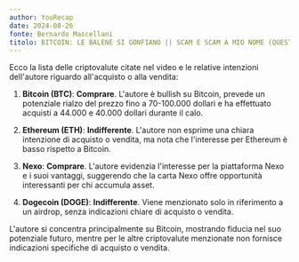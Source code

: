 ```yaml
---
author: YouRecap
date: 2024-08-26
fonte: Bernardo Mascellani
titolo: BITCOIN: LE BALENE SI GONFIANO || SCAM E SCAM A MIO NOME (QUESTO NON LO TOLLERO!)
---
```


Ecco la lista delle criptovalute citate nel video e le relative intenzioni dell'autore riguardo all'acquisto o alla vendita:

1. **Bitcoin (BTC)**: **Comprare**. L'autore è bullish su Bitcoin, prevede un potenziale rialzo del prezzo fino a 70-100.000 dollari e ha effettuato acquisti a 44.000 e 40.000 dollari durante il calo.

2. **Ethereum (ETH)**: **Indifferente**. L'autore non esprime una chiara intenzione di acquisto o vendita, ma nota che l'interesse per Ethereum è basso rispetto a Bitcoin.

3. **Nexo**: **Comprare**. L'autore evidenzia l'interesse per la piattaforma Nexo e i suoi vantaggi, suggerendo che la carta Nexo offre opportunità interessanti per chi accumula asset.

4. **Dogecoin (DOGE)**: **Indifferente**. Viene menzionato solo in riferimento a un airdrop, senza indicazioni chiare di acquisto o vendita.

L'autore si concentra principalmente su Bitcoin, mostrando fiducia nel suo potenziale futuro, mentre per le altre criptovalute menzionate non fornisce indicazioni specifiche di acquisto o vendita.
